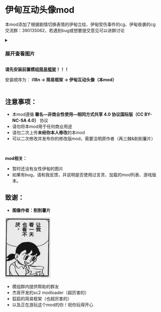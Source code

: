 <h1>伊甸互动头像mod</h1>

本mod添加了根据剧情切换表情的伊甸立绘、伊甸受伤事件的cg、伊甸夜袭的cg
<br>
交流群：390135062，若遇到bug或想要提交意见可以进群讨论

<details><summary><h3>展开查看图片</h3></summary>
 
![image](https://github.com/LooopSpiner/Eden-Visuals-Mod/blob/main/mdImages/01.png)
![image](https://github.com/LooopSpiner/Eden-Visuals-Mod/blob/main/mdImages/02.png)
![image](https://github.com/LooopSpiner/Eden-Visuals-Mod/blob/main/mdImages/03.png)
![image](https://github.com/LooopSpiner/Eden-Visuals-Mod/blob/main/mdImages/04.png)
![image](https://github.com/LooopSpiner/Eden-Visuals-Mod/blob/main/mdImages/05.png)

</details>

<b>请先安装前置模组[**简易框架**](https://github.com/emicoto/SCMLSimpleFramework)！！！</b>

安装顺序为：
<b>i18n → 简易框架 → 伊甸互动头像（本mod）</b>
<br><br>


<h2>注意事项：</h2>

* 本mod遵循<b> 署名—非商业性使用—相同方式共享 4.0 协议国际版（CC BY-NC-SA 4.0） </b>协议
* 请勿将本mod用于任何商业用途
* 请勿二次上传<b>未经你本人修改</b>的本mod
* 可以二次修改并发布你的修改版mod，需要注明原作者（再三棘&削削薯片）

<br>

<b>mod相关：</b>
  * 暂时还没有女性伊甸的图片
  * 如果有bug，请和我反馈，并说明是否使用过言灵、加载的mod列表、游戏版本。

<h2>致谢：</h2>

* <b>图像作者：削削薯片</b>

<img src="https://github.com/LooopSpiner/Eden-Visuals-Mod/blob/main/mdImages/06.png" width="150px">

* 模组群内提供帮助的群友
* 杰哥开发的sc2 modloader（超厉害的）
* 狐狐的简易框架（也超厉害的）
* 以及正在游玩这个mod的你！祝你玩得开心
